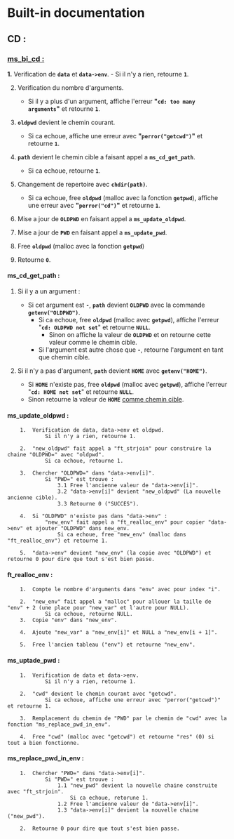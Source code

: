 # Built-in documentation

## CD :

### **<ins>ms_bi_cd :</ins>**

**1.**	Verification de **`data`** et **`data->env`**.
	- Si il n'y a rien, retourne **`1`**.
		
2.	Verification du nombre d'arguments.
	- Si il y a plus d'un argument, affiche l'erreur **"`cd: too many arguments`"** et retourne **`1`**.

3.	**`oldpwd`** devient le chemin courant.
	- Si ca echoue, affiche une erreur avec **"`perror("getcwd")`"** et retourne **`1`**.
		
4.	**`path`** devient le chemin cible a faisant appel a **`ms_cd_get_path`**.
	- Si ca echoue, retourne **`1`**.

5.	Changement de repertoire avec **`chdir(path)`**.
	- Si ca echoue, free **`oldpwd`** (malloc avec la fonction **`getpwd`**), affiche une erreur avec **"`perror("cd")`"** et retourne **`1`**.
		
6.	Mise a jour de **`OLDPWD`** en faisant appel a **`ms_update_oldpwd`**.

7.	Mise a jour de **`PWD`** en faisant appel a **`ms_update_pwd`**.

8.	Free **`oldpwd`** (malloc avec la fonction **`getpwd`**)

9.	Retourne **`0`**.

#### ms_cd_get_path :

1.	Si il y a un argument :
	- Si cet argument est **`-`**, **`path`** devient **`OLDPWD`** avec la commande **`getenv("OLDPWD")`**.
	  - Si ca echoue, free **`oldpwd`** (malloc avec **`getpwd`**), affiche l'erreur "**`cd: OLDPWD not set`**" et retourne **`NULL`**.
		- Sinon on affiche la valeur de **`OLDPWD`** et on retourne cette valeur comme le chemin cible.
	  - Si l'argument est autre chose que **`-`**, retourne l'argument en tant que chemin cible.

2.	Si il n'y a pas d'argument, **`path`** devient **`HOME`** avec **`getenv("HOME")`**.
	- Si **`HOME`** n'existe pas, free **`oldpwd`** (malloc avec **`getpwd`**), affiche l'erreur "**`cd: HOME not set`**" et retourne **`NULL`**.
	- Sinon retourne la valeur de **`HOME`** <ins>comme chemin cible</ins>.

#### ms_update_oldpwd :

		1.	Verification de data, data->env et oldpwd.
				Si il n'y a rien, retourne 1.

		2.	"new_oldpwd" fait appel a "ft_strjoin" pour construire la chaine "OLDPWD=" avec "oldpwd".
				Si ca echoue, retourne 1.

		3.	Chercher "OLDPWD=" dans "data->env[i]".
				Si "PWD=" est trouve :
					3.1	Free l'ancienne valeur de "data->env[i]".
					3.2	"data->env[i]" devient "new_oldpwd" (La nouvelle ancienne cible).
					3.3	Retourne 0 ("SUCCES").

		4.	Si "OLDPWD" n'existe pas dans "data->env" :
				"new_env" fait appel a "ft_realloc_env" pour copier "data->env" et ajouter "OLDPWD" dans new_env.
					Si ca echoue, free "mew_env" (malloc dans "ft_realloc_env") et retourne 1.

		5.	"data->env" devient "new_env" (la copie avec "OLDPWD") et retourne 0 pour dire que tout s'est bien passe.

#### ft_realloc_env :

		1.	Compte le nombre d'arguments dans "env" avec pour index "i".

		2.	"new_env" fait appel a "malloc" pour allouer la taille de "env" + 2 (une place pour "new_var" et l'autre pour NULL).
				Si ca echoue, retourne NULL.
		3.	Copie "env" dans "new_env".

		4.	Ajoute "new_var" a "new_env[i]" et NULL a "new_env[i + 1]".

		5.	Free l'ancien tableau ("env") et retourne "new_env".

#### ms_uptade_pwd :

		1.	Verification de data et data->env.
				Si il n'y a rien, retourne 1.
		
		2.	"cwd" devient le chemin courant avec "getcwd".
				Si ca echoue, affiche une erreur avec "perror("getcwd")" et retourne 1.
		
		3.	Remplacement du chemin de "PWD" par le chemin de "cwd" avec la fonction "ms_replace_pwd_in_env".

		4.	Free "cwd" (malloc avec "getcwd") et retourne "res" (0) si tout a bien fonctionne.

#### ms_replace_pwd_in_env :

		1.	Chercher "PWD=" dans "data->env[i]".
				Si "PWD=" est trouve :
					1.1	"new_pwd" devient la nouvelle chaine construite avec "ft_strjoin".
						Si ca echoue, retorune 1.
					1.2	Free l'amcienne valeur de "data->env[i]".
					1.3	"data->env[i]" devient la nouvelle chaine ("new_pwd").

		2.	Retourne 0 pour dire que tout s'est bien passe.

